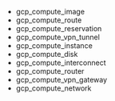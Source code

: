 - gcp_compute_image
- gcp_compute_route
- gcp_compute_reservation
- gcp_compute_vpn_tunnel
- gcp_compute_instance
- gcp_compute_disk
- gcp_compute_interconnect
- gcp_compute_router
- gcp_compute_vpn_gateway
- gcp_compute_network
